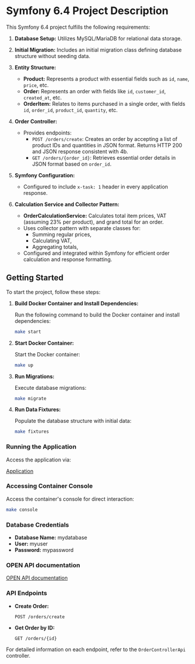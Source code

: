 # Symfony 6.4 Project Description

This Symfony 6.4 project fulfills the following requirements:

1. **Database Setup:** Utilizes MySQL/MariaDB for relational data storage.
   
2. **Initial Migration:** Includes an initial migration class defining database structure without seeding data.

3. **Entity Structure:**
   - **Product:** Represents a product with essential fields such as `id`, `name`, `price`, etc.
   - **Order:** Represents an order with fields like `id`, `customer_id`, `created_at`, etc.
   - **OrderItem:** Relates to items purchased in a single order, with fields `id`, `order_id`, `product_id`, `quantity`, etc.

4. **Order Controller:**
   - Provides endpoints:
     - `POST /orders/create`: Creates an order by accepting a list of product IDs and quantities in JSON format. Returns HTTP 200 and JSON response consistent with 4b.
     - `GET /orders/{order_id}`: Retrieves essential order details in JSON format based on `order_id`.

5. **Symfony Configuration:**
   - Configured to include `x-task: 1` header in every application response.

6. **Calculation Service and Collector Pattern:**
   - **OrderCalculationService:** Calculates total item prices, VAT (assuming 23% per product), and grand total for an order.
   - Uses collector pattern with separate classes for:
     - Summing regular prices,
     - Calculating VAT,
     - Aggregating totals,
   - Configured and integrated within Symfony for efficient order calculation and response formatting.


## Getting Started

To start the project, follow these steps:

1. **Build Docker Container and Install Dependencies:**

   Run the following command to build the Docker container and install dependencies:
   ```bash
   make start
   ```

2. **Start Docker Container:**

   Start the Docker container:
   ```bash
   make up
   ```

3. **Run Migrations:**

   Execute database migrations:
   ```bash
   make migrate
   ```

4. **Run Data Fixtures:**

   Populate the database structure with initial data:
   ```bash
   make fixtures
   ```

### Running the Application

Access the application via:

[Application](http://localhost:8000)


### Accessing Container Console

Access the container's console for direct interaction:
```bash
make console
```

### Database Credentials

- **Database Name:** mydatabase
- **User:** myuser
- **Password:** mypassword

### OPEN API documentation

[OPEN API documentation](http://localhost:8000/api/doc)

### API Endpoints

- **Create Order:**
  ```
  POST /orders/create
  ```

- **Get Order by ID:**
  ```
  GET /orders/{id}
  ```

For detailed information on each endpoint, refer to the `OrderControllerApi` controller.
